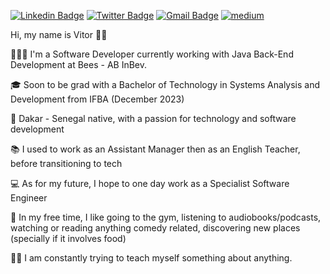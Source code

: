 [![Linkedin Badge](https://img.shields.io/badge/-LinkedIn-blue?style=flat-square&logo=Linkedin&&target=_blanklogoColor=white&link=https://www.linkedin.com/in/vitoremanueldev/)](https://www.linkedin.com/in/vitoremanueldev/)
  [![Twitter Badge](https://img.shields.io/badge/-Twitter-1ca0f1?style=flat-square&labelColor=1ca0f1&target=_blank&logo=twitter&logoColor=white&link=https://twitter.com/vitoremanueldev)](https://twitter.com/vitoremanueldev)
  [![Gmail Badge](https://img.shields.io/badge/-Gmail-c14438?style=flat-square&logo=Gmail&logoColor=white&link=mailto:veslima3@gmail.com.br)](mailto:veslima3@gmail.com.br)
  <a href="https://vitoremanueldev.medium.com/" target="_blank">
	<img src="https://img.shields.io/badge/medium-black?&style=flat-square&logo=medium&logoColor=white" alt="medium">
</a>


Hi, my name is Vitor 👋🏾

🧑🏾‍💻  I'm a Software Developer currently working with Java Back-End Development at Bees - AB InBev.

🎓  Soon to be grad with a Bachelor of Technology in Systems Analysis and Development from IFBA (December 2023)

🌇  Dakar - Senegal native, with a passion for technology and software development

📚  I used to work as an Assistant Manager then as an English Teacher, before transitioning to tech

💻  As for my future, I hope to one day work as a Specialist Software Engineer

🍔  In my free time, I like going to the gym, listening to audiobooks/podcasts, watching or reading anything comedy related, discovering new places (specially if it involves food)

💪🏽  I am constantly trying to teach myself something about anything.


  
